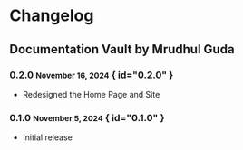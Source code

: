 # Changelog

## Documentation Vault by Mrudhul Guda

### 0.2.0 <small>November 16, 2024</small> { id="0.2.0" }

- Redesigned the Home Page and Site

### 0.1.0 <small>November 5, 2024</small> { id="0.1.0" }

- Initial release